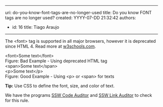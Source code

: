 

---
uri: do-you-know-font-tags-are-no-longer-used
title: Do you know FONT tags are no longer used?
created: YYYY-07-DD 21:32:42
authors:
  - id: 16
    title: Tiago Araujo
---




<span class='intro'> <p></p>
<p>The &lt;font&gt; tag is supported in all major browsers, however it is deprecated since HTML 4. Read more at <a target="_blank" href="http&#58;//www.w3schools.com/tags/tag_font.asp">w3schools.com</a>.</p> </span>

<div class="greyBox">&lt;font&gt;Some text&lt;/font&gt;</div> 
<span class="ms-rteCustom-FigureBad">Figure&#58; Bad Example - Using deprecated HTML tag</span> 
<div class="greyBox">&lt;span&gt;Some text&lt;/span&gt;<br>&lt;p&gt;Some text&lt;/p&gt;</div> 
<span class="ms-rteCustom-FigureGood">Figure&#58; Good Example - Using &lt;p&gt; or &lt;span&gt; for texts</span> 
<p>
   <strong>Tip&#58;</strong> Use CSS to define the font, size, and color of text.</p><div class="product-box"><p>We have the programs <a href="http&#58;//www.ssw.com.au/ssw/CodeAuditor/Default.aspx">SSW Code Auditor</a> and <a href="http&#58;//www.ssw.com.au/ssw/linkauditor/">SSW Link Auditor</a> to check for this rule.</p></div>



